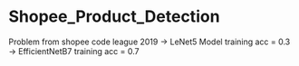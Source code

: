 # Shopee_Product_Detection
Problem from shopee code league 2019
-> LeNet5 Model training acc = 0.3
-> EfficientNetB7 training acc = 0.7

